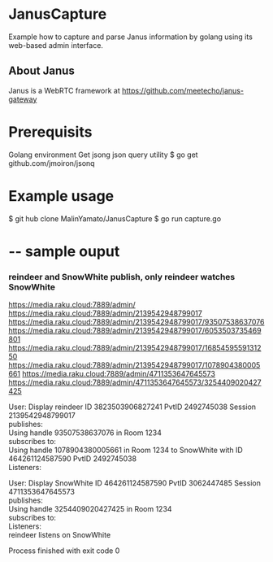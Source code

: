 # JanusCapture
Example how to capture and parse Janus information by golang using its web-based admin interface. 

## About Janus
Janus is a WebRTC framework at https://github.com/meetecho/janus-gateway


# Prerequisits
Golang environment
Get jsong json query utility
$ go get github.com/jmoiron/jsonq

# Example usage

$ git hub clone MalinYamato/JanusCapture
$ go run capture.go

# -- sample ouput
### reindeer and SnowWhite publish, only reindeer watches SnowWhite

https://media.raku.cloud:7889/admin/
https://media.raku.cloud:7889/admin/2139542948799017
https://media.raku.cloud:7889/admin/2139542948799017/93507538637076
https://media.raku.cloud:7889/admin/2139542948799017/6053503735469801
https://media.raku.cloud:7889/admin/2139542948799017/1685459559131250
https://media.raku.cloud:7889/admin/2139542948799017/1078904380005661
https://media.raku.cloud:7889/admin/4711353647645573
https://media.raku.cloud:7889/admin/4711353647645573/3254409020427425

User: Display reindeer ID 3823503906827241 PvtID 2492745038  Session 2139542948799017 <br/>
publishes:<br/>
Using handle 93507538637076 in Room 1234<br/>
subscribes to: <br/>
Using handle 1078904380005661 in  Room 1234 to SnowWhite with ID 464261124587590 PvtID 2492745038 <br/>
Listeners: <br/>

User: Display SnowWhite ID 464261124587590 PvtID 3062447485  Session 4711353647645573<br/>
publishes:<br/>
Using handle 3254409020427425 in Room 1234<br/>
subscribes to:<br/>
Listeners:<br/>
reindeer listens on SnowWhite


Process finished with exit code 0
